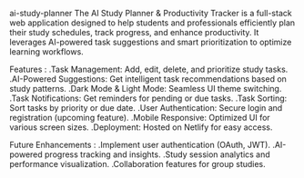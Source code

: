 ai-study-planner
The AI Study Planner & Productivity Tracker is a full-stack web application designed to help students and professionals efficiently plan their study schedules, track progress, and enhance productivity. It leverages AI-powered task suggestions and smart prioritization to optimize learning workflows.

Features :
.Task Management: Add, edit, delete, and prioritize study tasks.
.AI-Powered Suggestions: Get intelligent task recommendations based on study patterns.
.Dark Mode & Light Mode: Seamless UI theme switching.
.Task Notifications: Get reminders for pending or due tasks.
.Task Sorting: Sort tasks by priority or due date.
.User Authentication: Secure login and registration (upcoming feature).
.Mobile Responsive: Optimized UI for various screen sizes.
.Deployment: Hosted on Netlify for easy access.

Future Enhancements :
.Implement user authentication (OAuth, JWT).
.AI-powered progress tracking and insights.
.Study session analytics and performance visualization.
.Collaboration features for group studies.
